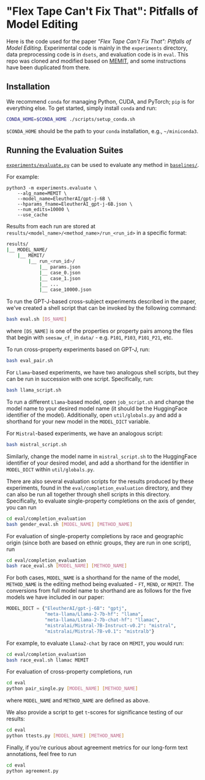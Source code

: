 # "Flex Tape Can't Fix That": Pitfalls of Model Editing
Here is the code used for the paper  _"Flex Tape Can't Fix That": Pitfalls of Model Editing_. Experimental code is mainly in the `experiments` directory, data preprocessing code is in `dsets`, and evaluation code is in `eval`. This repo was cloned and modified based on [MEMIT](https://memit.baulab.info/), and some instructions have been duplicated from there.

## Installation

We recommend `conda` for managing Python, CUDA, and PyTorch; `pip` is for everything else. To get started, simply install `conda` and run:
```bash
CONDA_HOME=$CONDA_HOME ./scripts/setup_conda.sh
```

`$CONDA_HOME` should be the path to your `conda` installation, e.g., `~/miniconda3`.

## Running the Evaluation Suites

[`experiments/evaluate.py`](experiments/evaluate.py) can be used to evaluate any method in [`baselines/`](baselines/).

For example:
```
python3 -m experiments.evaluate \
    --alg_name=MEMIT \
    --model_name=EleutherAI/gpt-j-6B \
    --hparams_fname=EleutherAI_gpt-j-6B.json \
    --num_edits=10000 \
    --use_cache
```
Results from each run are stored at `results/<model_name>/<method_name>/run_<run_id>` in a specific format:
```bash
results/
|__ MODEL_NAME/
    |__ MEMIT/
        |__ run_<run_id>/
            |__ params.json
            |__ case_0.json
            |__ case_1.json
            |__ ...
            |__ case_10000.json
```
To run the GPT-J-based cross-subject experiments described in the paper, we've created a shell script that can be invoked by the following command:
```bash
bash eval.sh [DS_NAME]
```
where `[DS_NAME]` is one of the properties or property pairs among the files that begin with `seesaw_cf_` in `data/` - e.g. `P101`, `P103`, `P101_P21`, etc.

To run cross-property experiments based on GPT-J, run:
```bash
bash eval_pair.sh
```

For `Llama`-based experiments, we have two analogous shell scripts, but they can be run in succession with one script. Specifically, run:
```bash
bash llama_script.sh
```
To run a different `Llama`-based model, open `job_script.sh` and change the model name to your desired model name (it should be the HuggingFace identifier of the model). Additionally, open `util/globals.py` and add a shorthand for your new model in the `MODEL_DICT` variable.

For `Mistral`-based experiments, we have an analogous script:
```bash
bash mistral_script.sh
```
Similarly, change the model name in `mistral_script.sh` to the HuggingFace identifier of your desired model, and add a shorthand for the identifier in `MODEL_DICT` within `util/globals.py`.

There are also several evaluation scripts for the results produced by these experiments, found in the `eval/completion_evaluation` directory, and they can also be run all together through shell scripts in this directory. Specifically, to evaluate single-property completions on the axis of gender, you can run
```bash
cd eval/completion_evaluation
bash gender_eval.sh [MODEL_NAME] [METHOD_NAME]
```
For evaluation of single-property completions by race and geographic origin (since both are based on ethnic groups, they are run in one script), run
```bash
cd eval/completion_evaluation
bash race_eval.sh [MODEL_NAME] [METHOD_NAME]
```
For both cases, `MODEL_NAME` is a shorthand for the name of the model, `METHOD_NAME` is the editing method being evaluated - `FT`, `MEND`, or `MEMIT`. The conversions from full model name to shorthand are as follows for the five models we have included in our paper:
```python
MODEL_DICT = {"EleutherAI/gpt-j-6B": "gptj",
              "meta-llama/Llama-2-7b-hf": "llama",
              "meta-llama/Llama-2-7b-chat-hf": "llamac",
              "mistralai/Mistral-7B-Instruct-v0.2": "mistral",
              "mistralai/Mistral-7B-v0.1": "mistralb"}
```
For example, to evaluate `Llama2-chat` by race on `MEMIT`, you would run:
```bash
cd eval/completion_evaluation
bash race_eval.sh llamac MEMIT
```

For evaluation of cross-property completions, run
```bash
cd eval
python pair_single.py [MODEL_NAME] [METHOD_NAME]
```
where `MODEL_NAME` and `METHOD_NAME` are defined as above.

We also provide a script to get `t`-scores for significance testing of our results:
```bash
cd eval
python ttests.py [MODEL_NAME] [METHOD_NAME]
```

Finally, if you're curious about agreement metrics for our long-form text annotations, feel free to run
```bash
cd eval
python agreement.py
```
<!--
## How to Cite

```bibtex
@misc{halevy2024flex,
      title={"Flex Tape Can't Fix That": Bias and Misinformation in Edited Language Models}, 
      author={Karina Halevy and Anna Sotnikova and Badr AlKhamissi and Syrielle Montariol and Antoine Bosselut},
      year={2024},
      eprint={2403.00180},
      archivePrefix={arXiv},
      primaryClass={cs.CL}
}
```
-->
